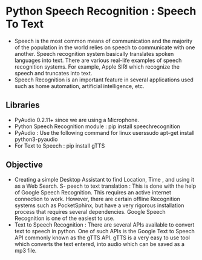 # Python Speech Recognition : Speech To Text 

- Speech is the most common means of communication and the majority of the population in the world relies on speech to communicate with one another. Speech recognition system basically translates spoken languages into text. There are various real-life examples of speech recognition systems. For example, Apple SIRI which recognize the speech and truncates into text.
- Speech Recognition is an important feature in several applications used such as home automation, artificial intelligence, etc.

## Libraries

- PyAudio 0.2.11+ since we are using a Microphone. 
- Python Speech Recognition module : pip install speechrecognition
- PyAudio : Use the following command for linux userssudo apt-get install python3-pyaudio
- For Text to Speech : pip install gTTS 

## Objective

- Creating a simple Desktop Assistant to find Location, Time , and using it as a Web Search.
S- peech to text translation : This is done with the help of Google Speech Recognition. This requires an active internet connection to work. However, there are certain offline Recognition systems such as PocketSphinx, but have a very rigorous installation process that requires several dependencies. Google Speech Recognition is one of the easiest to use.
- Text to Speech Recognition : There are several APIs available to convert text to speech in python. One of such APIs is the Google Text to Speech API commonly known as the gTTS API. gTTS is a very easy to use tool which converts the text entered, into audio which can be saved as a mp3 file.

